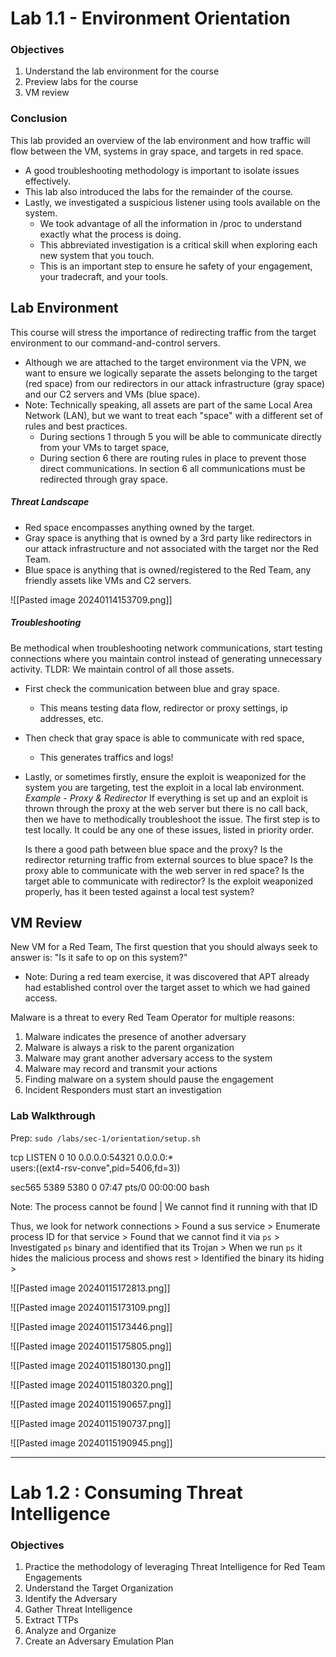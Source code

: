 # Lab 1.1 - Environment Orientation
### Objectives
1. Understand the lab environment for the course
2. Preview labs for the course
3. VM review
### Conclusion
This lab provided an overview of the lab environment and how traffic will flow between the VM, systems in gray space, and targets in red space. 
- A good troubleshooting methodology is important to isolate issues effectively. 
- This lab also introduced the labs for the remainder of the course. 
- Lastly, we investigated a suspicious listener using tools available on the system. 
	- We took advantage of all the information in /proc to understand exactly what the process is doing. 
	- This abbreviated investigation is a critical skill when exploring each new system that you touch.
	- This is an important step to ensure he safety of your engagement, your tradecraft, and your tools.

## Lab Environment 
This course will stress the importance of redirecting traffic from the target environment to our command-and-control servers.
- Although we are attached to the target environment via the VPN, we want to ensure we logically separate the assets belonging to the target (red space) from our redirectors in our attack infrastructure (gray space) and our C2 servers and VMs (blue space).
- Note: Technically speaking, all assets are part of the same Local Area Network (LAN), but we want to treat each "space" with a different set of rules and best practices.
	- During sections 1 through 5 you will be able to communicate directly from your VMs to target space, 
	- During section 6 there are routing rules in place to prevent those direct communications. In section 6 all communications must be redirected through gray space.
	
##### Threat Landscape
- Red space encompasses anything owned by the target.
- Gray space is anything that is owned by a 3rd party like redirectors in our attack infrastructure  and not associated with the target nor the Red Team.
- Blue space is anything that is owned/registered to the Red Team, any friendly assets like VMs and C2 servers.

![[Pasted image 20240114153709.png]]

##### Troubleshooting
Be methodical when troubleshooting network communications, start testing connections where you maintain control instead of generating unnecessary activity. TLDR: We maintain control of all those assets.
- First check the communication between blue and gray space. 
	- This means testing data flow, redirector or proxy settings, ip addresses, etc. 
- Then check that gray space is able to communicate with red space, 
	- This generates traffics and logs! 
- Lastly, or sometimes firstly, ensure the exploit is weaponized for the system you are targeting, test the exploit in a local lab environment.
*Example - Proxy & Redirector*
If everything is set up and an exploit is thrown through the proxy at the web server but there is no call back, then we have to methodically troubleshoot the issue. The first step is to test locally. It could be any one of these issues, listed in priority order.

    Is there a good path between blue space and the proxy?
    Is the redirector returning traffic from external sources to blue space?
    Is the proxy able to communicate with the web server in red space?
    Is the target able to communicate with redirector?
    Is the exploit weaponized properly, has it been tested against a local test system?

## VM Review
New VM for a Red Team, The first question that you should always seek to answer is: "Is it safe to op on this system?"
- Note: During a red team exercise, it was discovered that APT already had established control over the target asset to which we had gained access.

Malware is a threat to every Red Team Operator for multiple reasons: 
1. Malware indicates the presence of another adversary 
2. Malware is always a risk to the parent organization 
3. Malware may grant another adversary access to the system 
4. Malware may record and transmit your actions 
5. Finding malware on a system should pause the engagement 
6. Incident Responders must start an investigation

### Lab Walkthrough
Prep: `sudo /labs/sec-1/orientation/setup.sh`


tcp     LISTEN       0         10                          0.0.0.0:54321                0.0.0.0:*         
users:((ext4-rsv-conve",pid=5406,fd=3))                   

sec565     5389   5380  0 07:47 pts/0    00:00:00 bash

Note: The process cannot be found | We cannot find it running with that ID

Thus, we look for network connections > Found a sus service > Enumerate process ID for that service > Found that we cannot find it via `ps` > Investigated `ps` binary and identified that its Trojan > When we run `ps` it hides the malicious process and shows rest > Identified the binary its hiding > 

![[Pasted image 20240115172813.png]]

![[Pasted image 20240115173109.png]]

![[Pasted image 20240115173446.png]]

![[Pasted image 20240115175805.png]]

![[Pasted image 20240115180130.png]]

![[Pasted image 20240115180320.png]]

![[Pasted image 20240115190657.png]]

![[Pasted image 20240115190737.png]]

![[Pasted image 20240115190945.png]]

---
# Lab 1.2 : Consuming Threat Intelligence

### Objectives
1. Practice the methodology of leveraging Threat Intelligence for Red Team Engagements
2. Understand the Target Organization
3. Identify the Adversary
4. Gather Threat Intelligence
5. Extract TTPs
6. Analyze and Organize
7. Create an Adversary Emulation Plan


